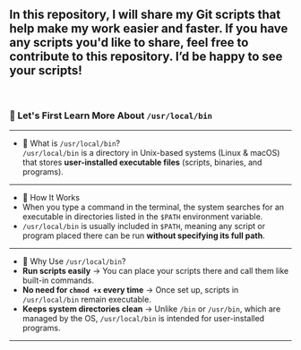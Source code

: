 ## In this repository, I will share my Git scripts that help make my work easier and faster. If you have any scripts you'd like to share, feel free to contribute to this repository. I’d be happy to see your scripts!


<br>

### 🔹 Let's First Learn More About `/usr/local/bin`

<hr>

- 📌 What is `/usr/local/bin`?  
`/usr/local/bin` is a directory in Unix-based systems (Linux & macOS) that stores **user-installed executable files** (scripts, binaries, and programs).  

---

- 📂 How It Works  
- When you type a command in the terminal, the system searches for an executable in directories listed in the `$PATH` environment variable.  
- `/usr/local/bin` is usually included in `$PATH`, meaning any script or program placed there can be run **without specifying its full path**.  

---

- 📌 Why Use `/usr/local/bin`?  
- **Run scripts easily** → You can place your scripts there and call them like built-in commands.  
- **No need for `chmod +x` every time** → Once set up, scripts in `/usr/local/bin` remain executable.  
- **Keeps system directories clean** → Unlike `/bin` or `/usr/bin`, which are managed by the OS, `/usr/local/bin` is intended for user-installed programs.  

---
